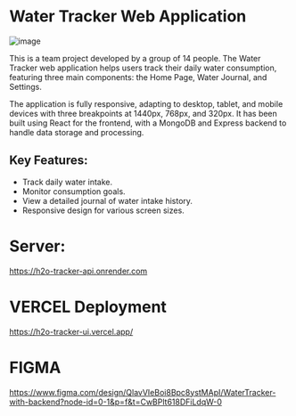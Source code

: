 # Water Tracker Web Application

![image](https://github.com/user-attachments/assets/db2ce8e8-f304-4063-8858-78ff73d7f8f6)


This is a team project developed by a group of 14 people. The Water Tracker web application helps users track their daily water consumption, featuring three main components: the Home Page, Water Journal, and Settings.

The application is fully responsive, adapting to desktop, tablet, and mobile devices with three breakpoints at 1440px, 768px, and 320px. It has been built using React for the frontend, with a MongoDB and Express backend to handle data storage and processing.

## Key Features:
- Track daily water intake.</br>
- Monitor consumption goals.</br>
- View a detailed journal of water intake history.</br>
- Responsive design for various screen sizes.</br>

# Server:
https://h2o-tracker-api.onrender.com

# VERCEL Deployment
https://h2o-tracker-ui.vercel.app/

# FIGMA
https://www.figma.com/design/QlavVIeBoi8Bpc8ystMApI/WaterTracker-with-backend?node-id=0-1&p=f&t=CwBPlt618DFiLdqW-0
